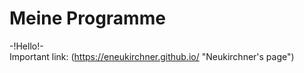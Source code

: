 # Meine Programme
-!Hello!- <br />
Important link: (https://eneukirchner.github.io/ "Neukirchner's page") <br />
